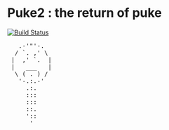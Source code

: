 # Puke2 : the return of puke
[![Build Status](https://travis-ci.org/webitup/puke.png?branch=2.0)](https://travis-ci.org/webitup/puke)
<pre>
   .-'"'-.
  / `. ,' \
 |  ,' `.  |
 |   ___   |
  \ ( . ) /
   '-.:.-'
     .:.
     :::          
     :::
     ::.
     '::
      ' 
</pre>      

